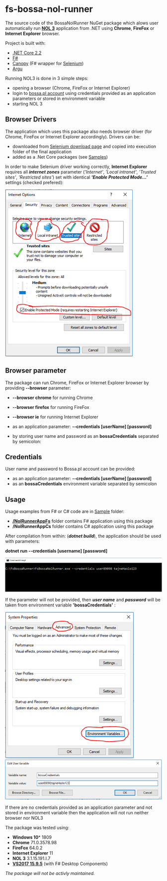 # fs-bossa-nol-runner

The source code of the BossaNolRunner NuGet package which alows user automatically run **[NOL 3](http://bossa.pl/oferta/internet/pomoc/nol/)** application from .NET using **Chrome**, **FireFox** or **Internet Explorer** browser.

Project is built with:

* [.NET Core 2.2](https://dotnet.github.io/)
* [F#](https://fsharp.org)
* [Canopy](http://fsprojects.github.io/Argu/tutorial.html) (F# wrapper for [Selenium](https://www.seleniumhq.org/))
* [Argu](http://fsprojects.github.io/Argu/tutorial.html)

Running NOL3 is done in 3 simple steps:

* opening a browser (Chrome, FireFox or Internet Explorer)
* login to [bossa.pl account](https://www.bossa.pl) using credentials provided as an application parameters or stored in environment variable
* starting NOL 3

## Browser Drivers

The application which uses this package also needs browser driver (for Chrome, FireFox or Internet Explorer accordingly). Drivers can be:

* downloaded from [Selenium download page](https://www.seleniumhq.org/download/) and copied into execution folder of the final application
* added as a .Net Core packages (see [Samples](https://github.com/zbigniew-gajewski/bossa-nol-runner/Samples))

In order to make Selenium driver working correctly, **Internet Explorer** requires all ***internet zones*** parameter (*'Internet'*, *'Local intranet'*, *'Trusted sites'*, *'Restricted sites'*) set with identical ***'Enable Protected Mode...'*** settings (checked prefered):

![IeSettings](docs/assets/BrowserSettings.png)

## Browser parameter

The package can run Chrome, FireFox or Internet Explorer browser by providing **--browser** parameter:

* **--browser chrome** for running Chrome
* **--browser firefox** for running FireFox
* **--browser ie** for running Internet Explorer

* as an application parameter: **--credentials [userName] [password]**
* by storing user name and password as an **bossaCredentials** separated by semicolon:

## Credentials

User name and password to Bossa.pl account can be provided:

* as an application parameter: **--credentials [userName] [password]**
* as an **bossaCredentials** environment variable separated by semicolon

## Usage

Usage examples from F# or C# code are in [Sample](https://github.com/zbigniew-gajewski/bossa-nol-runner/Samples) folder:

* **[/NolRunnerAppFs](https://github.com/zbigniew-gajewski/bossa-nol-runner/Samples/NolRunnerAppFs)** folder contains F# application using this package
* **/NolRunnerAppCs** folder contains C# application using this package

After compilation from within:
 (***dotnet build***), the application should be used with parameters:
  
__dotnet run__ **--credentials [username] [password]**

  ![Parameters](docs/assets/FsBossaNolRunnerExe.png)
  
  If the parameter will not be provided, then ***user name*** and ***password*** will be taken from environment variable **'bossaCredentials'** :

  ![EnvironmentVariables](docs/assets/EnvironmentVariables.png)
  ![BossaCredentials](docs/assets/BossaCredentials.png)

If there are no credentials provided as an application parameter and not stored in environment variable then the application will not run neither browser nor NOL3

The package was tested using:

* **Windows 10*** 1809
* **Chrome** 71.0.3578.98
* **FireFox** 64.0.2
* **Internet Explorer** 11
* **NOL 3** 3.1.15.191.I.7
* [**VS2017 15.9.5**](https://www.visualstudio.com/pl/downloads) (with F# Desktop Components)

*The package will not be activly maintained.*